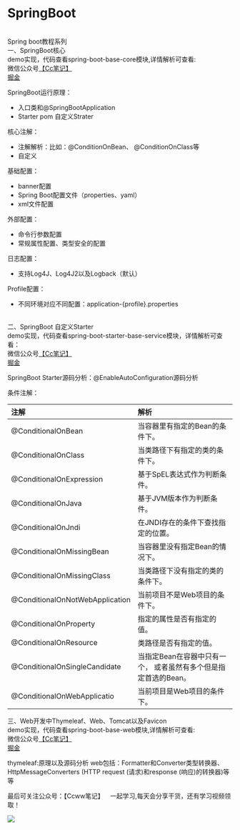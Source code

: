 # SpringBoot
<br>Spring boot教程系列
<br>一、SpringBoot核心
<br>demo实现，代码查看spring-boot-base-core模块,详情解析可查看:
<br>微信公众号[【Cc笔记】](https://mp.weixin.qq.com/s?__biz=MzU2ODk2NDMwNw==&mid=2247483847&idx=1&sn=06f48aff734f0f01d8f02caaca93a76a&chksm=fc84a47bcbf32d6d164339b0d5936a03f8c17b9633aaeeb0f29819b1469bb856024bada9b7a6&token=354407281&lang=zh_CN#rd)  
[掘金](https://juejin.im/post/5d8ece935188254d014e2e33)

SpringBoot运行原理：    
+ 入口类和@SpringBootApplication  
+ Starter pom  自定义Strater

核心注解：
+ 注解解析：比如：@ConditionOnBean、 @ConditionOnClass等
+ 自定义

基础配置：
+ banner配置
+ Spring Boot配置文件（properties、yaml）
+ xml文件配置

外部配置：
+ 命令行参数配置
+ 常规属性配置、类型安全的配置

日志配置：
+ 支持Log4J、Log4J2以及Logback（默认）

Profile配置：
+ 不同环境对应不同配置：application-{profile}.properties

<br>二、SpringBoot 自定义Starter
<br>demo实现，代码查看spring-boot-starter-base-service模块，详情解析可查看：
<br>微信公众号[【Cc笔记】](https://mp.weixin.qq.com/s?__biz=MzU2ODk2NDMwNw==&mid=2247483847&idx=1&sn=06f48aff734f0f01d8f02caaca93a76a&chksm=fc84a47bcbf32d6d164339b0d5936a03f8c17b9633aaeeb0f29819b1469bb856024bada9b7a6&token=354407281&lang=zh_CN#rd)  
[掘金](https://juejin.im/post/5d944202f265da5ba532a1d1)

SpringBoot Starter源码分析：@EnableAutoConfiguration源码分析  

条件注解：

注解|解析
:-|:-|
@ConditionalOnBean| 当容器里有指定的Bean的条件下。
@ConditionalOnClass| 当类路径下有指定的类的条件下。
@ConditionalOnExpression|基于SpEL表达式作为判断条件。
@ConditionalOnJava|基于JVM版本作为判断条件。
@ConditionalOnJndi|在JNDI存在的条件下查找指定的位置。
@ConditionalOnMissingBean|当容器里没有指定Bean的情况下。
@ConditionalOnMissingClass|当类路径下没有指定的类的条件下。
@ConditionalOnNotWebApplication|当前项目不是Web项目的条件下。
@ConditionalOnProperty|指定的属性是否有指定的值。
@ConditionalOnResource|类路径是否有指定的值。
@ConditionalOnSingleCandidate|当指定Bean在容器中只有一个， 或者虽然有多个但是指定首选的Bean。
@ConditionalOnWebApplicatio| 当前项目是Web项目的条件下。



三、Web开发中Thymeleaf、Web、Tomcat以及Favicon
<br>demo实现，代码查看spring-boot-base-web模块,详情解析可查看:
<br>微信公众号[【Cc笔记】](https://mp.weixin.qq.com/s?__biz=MzU2ODk2NDMwNw==&mid=2247483847&idx=1&sn=06f48aff734f0f01d8f02caaca93a76a&chksm=fc84a47bcbf32d6d164339b0d5936a03f8c17b9633aaeeb0f29819b1469bb856024bada9b7a6&token=354407281&lang=zh_CN#rd)  
[掘金](https://juejin.im/post/5d8ece935188254d014e2e33)

thymeleaf:原理以及源码分析
web包括：Formatter和Converter类型转换器、HttpMessageConverters (HTTP request (请求)和response (响应)的转换器)等等

最后可关注公众号：【Ccww笔记】 一起学习,每天会分享干货，还有学习视频领取！  

![](https://user-gold-cdn.xitu.io/2019/9/30/16d8122f554d8cfa?w=258&h=258&f=png&s=30701) 

